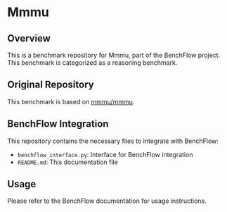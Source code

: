 # Mmmu

## Overview

This is a benchmark repository for Mmmu, part of the BenchFlow project. This benchmark is categorized as a reasoning benchmark.

## Original Repository

This benchmark is based on [mmmu/mmmu](https://github.com/mmmu/mmmu).

## BenchFlow Integration

This repository contains the necessary files to integrate with BenchFlow:

- `benchflow_interface.py`: Interface for BenchFlow integration
- `README.md`: This documentation file

## Usage

Please refer to the BenchFlow documentation for usage instructions.
